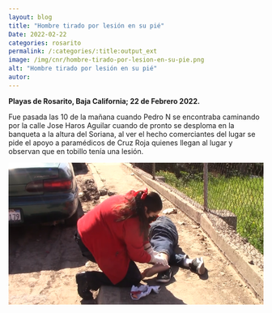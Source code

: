 ```yaml
---
layout: blog
title: "Hombre tirado por lesión en su pié"
Date: 2022-02-22
categories: rosarito
permalink: /:categories/:title:output_ext
image: /img/cnr/hombre-tirado-por-lesion-en-su-pie.png
alt: "Hombre tirado por lesión en su pié"
autor:
---
```


**Playas de Rosarito, Baja California; 22 de Febrero 2022.** 

Fue pasada las 10 de la mañana cuando Pedro N se encontraba caminando por la calle Jose Haros Aguilar cuando de pronto se desploma en la banqueta a la altura del Soriana, al ver el hecho comerciantes del lugar se pide el apoyo a paramédicos de Cruz Roja quienes llegan al lugar y observan que en tobillo tenía una lesión. 

<div id="carouselExampleSlidesOnly" class="carousel slide" data-ride="carousel">
  <div class="carousel-inner">
    <div class="carousel-item active">
       <img class="d-block w-100" src="/img/cnr/hombre-tirado-por-lesion-en-su-pie.png" loading="lazy"  alt="Hombre tirado por lesión en su pié">
    </div>
  </div>
</div>